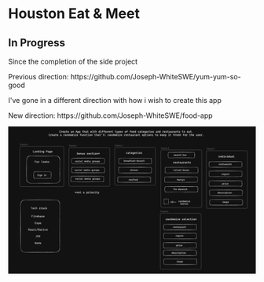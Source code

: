 # Houston Eat & Meet
<h2>In Progress</h2>
<p>Since the completion of the side project</p>
<p>Previous direction: https://github.com/Joseph-WhiteSWE/yum-yum-so-good</p> 
<p>I've gone in a different direction with how i wish to create this app</p>
<p>New direction: https://github.com/Joseph-WhiteSWE/food-app</p>

<img width="1017" alt="Screenshot 2023-10-08 at 5 43 05 PM" src="framework.png">
